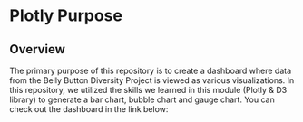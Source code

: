 # Plotly Purpose
## Overview
The primary purpose of this repository is to create a dashboard where data from the Belly Button Diversity Project is viewed as various visualizations. In this repository, we utilized the skills we learned in this module (Plotly & D3 library) to generate a bar chart, bubble chart and gauge chart. You can check out the dashboard in the link below: 
